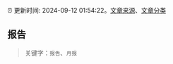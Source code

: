 :alarm_clock: 更新时间: 2024-09-12 01:54:22。[文章来源](/README.md)、[文章分类](/TAGS.md)

## 报告


> 关键字：`报告`、`月报`



